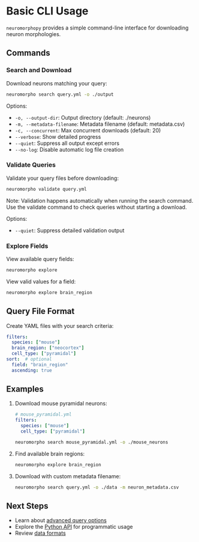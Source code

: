 # Basic CLI Usage

`neuromorphopy` provides a simple command-line interface for downloading neuron morphologies.

## Commands

### Search and Download

Download neurons matching your query:

```bash
neuromorpho search query.yml -o ./output
```

Options:

- `-o, --output-dir`: Output directory (default: ./neurons)
- `-m, --metadata-filename`: Metadata filename (default: metadata.csv)
- `-c, --concurrent`: Max concurrent downloads (default: 20)
- `--verbose`: Show detailed progress
- `--quiet`: Suppress all output except errors
- `--no-log`: Disable automatic log file creation

### Validate Queries

Validate your query files before downloading:

```bash
neuromorpho validate query.yml
```

Note: Validation happens automatically when running the search command. Use the validate command to check queries without starting a download.

Options:

- `--quiet`: Suppress detailed validation output

### Explore Fields

View available query fields:

```bash
neuromorpho explore
```

View valid values for a field:

```bash
neuromorpho explore brain_region
```

## Query File Format

Create YAML files with your search criteria:

```yaml
filters:
  species: ["mouse"]
  brain_region: ["neocortex"]
  cell_type: ["pyramidal"]
sort:  # optional
  field: "brain_region"
  ascending: true
```

## Examples

1. Download mouse pyramidal neurons:

    ```yaml
    # mouse_pyramidal.yml
    filters:
      species: ["mouse"]
      cell_type: ["pyramidal"]
    ```

    ```bash
    neuromorpho search mouse_pyramidal.yml -o ./mouse_neurons
    ```

2. Find available brain regions:

    ```bash
    neuromorpho explore brain_region
    ```

3. Download with custom metadata filename:

    ```bash
    neuromorpho search query.yml -o ./data -m neuron_metadata.csv
    ```

## Next Steps

- Learn about [advanced query options](advanced_options.md)
- Explore the [Python API](../api/client.md) for programmatic usage
- Review [data formats](../user_guide/data_formats.md)
